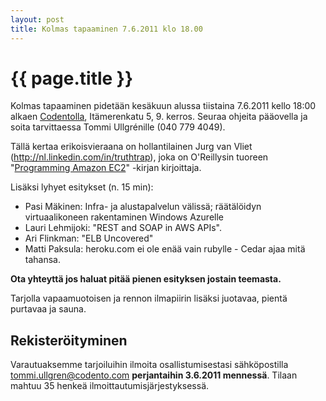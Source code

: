 ```yaml
---
layout: post
title: Kolmas tapaaminen 7.6.2011 klo 18.00
---
```


{{ page.title }}
================

Kolmas tapaaminen pidetään kesäkuun alussa tiistaina 7.6.2011 kello 18:00 alkaen <a href="http://www.codento.com/fi/company/arrival.html">Codentolla</a>, Itämerenkatu 5, 9. kerros. Seuraa ohjeita pääovella ja soita tarvittaessa Tommi Ullgrénille (040 779 4049).

Tällä kertaa erikoisvieraana on hollantilainen Jurg van Vliet (http://nl.linkedin.com/in/truthtrap), joka on O'Reillysin tuoreen "<a href="http://oreilly.com/catalog/0636920013228">Programming Amazon EC2</a>" -kirjan kirjoittaja.

Lisäksi lyhyet esitykset (n. 15 min): 
 
 - Pasi Mäkinen: Infra- ja alustapalvelun välissä; räätälöidyn virtuaalikoneen rakentaminen Windows Azurelle
 - Lauri Lehmijoki: "REST and SOAP in AWS APIs".
 - Ari Flinkman: "ELB Uncovered"
 - Matti Paksula: heroku.com ei ole enää vain rubylle - Cedar ajaa mitä tahansa. 
 
<b>Ota yhteyttä jos haluat pitää pienen esityksen jostain teemasta.</b>
 
Tarjolla vapaamuotoisen ja rennon ilmapiirin lisäksi juotavaa, pientä purtavaa ja sauna.

<h2>Rekisteröityminen</h2>

Varautuaksemme tarjoiluihin ilmoita osallistumisestasi sähköpostilla <a href="mailto:tommi.ullgren@codento.com">tommi.ullgren@codento.com</a> <b>perjantaihin 3.6.2011 mennessä</b>. Tilaan mahtuu 35 henkeä ilmoittautumisjärjestyksessä.
